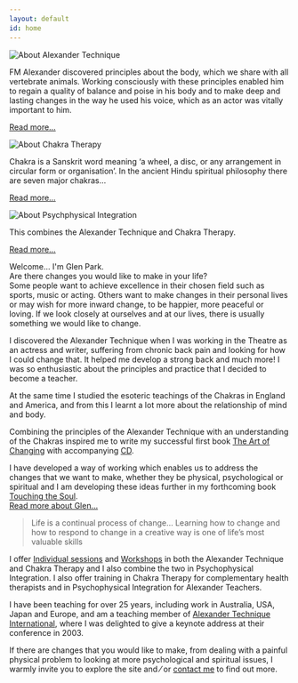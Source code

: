 ```yaml
---
layout: default
id: home
---
```


<!-- sidebar begins -->
<div class="one-third last right" id="sidebar">
    <!-- sidebar item 1 begins -->
    <div class="sidebar-itempurple">
        <img src="{{ '/images/alexsidebartitle.png' | relative_url }}" alt="About Alexander Technique" width="199" height="57" class="sidebartitleimagespurple" />
        <p class="pwhite">FM Alexander discovered principles about the body, which we share with all vertebrate animals. Working consciously with these principles enabled him to regain a quality of balance and poise in his body and to make deep and lasting changes in the way he used his voice, which as an actor was vitally important to him.</p>
        <p><a href="#" data-featherlight="#about-alexander" class="lightbox">Read more&hellip;</a></p>
    </div>
    <!-- sidebar item 1 ends -->
    <!-- sidebar item 2 begins -->
    <div class="sidebar-itempurple">
        <img src='{{ "/images/chakrasidebartitle.png" | relative_url }}' alt="About Chakra Therapy" width="154" height="57" class="sidebartitleimagespurple" />
        <p class="pwhite">Chakra is a Sanskrit word meaning &lsquo;a wheel, a disc, or any arrangement in circular form or organisation&rsquo;. In the ancient Hindu spiritual philosophy there are seven major chakras&hellip;</p>
        <p><a href="#" data-featherlight="#about-chakras" class="lightbox" >Read more&hellip;</a></p>
    </div>
    <!-- sidebar item 2 ends -->
    <!-- sidebar item 3 begins -->
    <div class="sidebar-itempurple">
        <img src="{{ '/images/psychosidebartitle.png' | relative_url }}" alt="About Psychphysical Integration" width="254" height="57" class="sidebartitleimagespurple" />
        <p class="pwhite">This combines the Alexander Technique and Chakra Therapy.</p>
        <p><a href="#" data-featherlight="#about-psycophysical" class="lightbox">Read more&hellip;</a></p>
    </div>
    <!-- sidebar item 3 ends -->
</div>
<!-- sidebar ends -->
<!-- main-content begins -->
<div class="two-thirds" id="main-content">
    <!-- article-content begins -->
    <div class="article-content">
        <p class="boldpindent"><span class="runinheading">Welcome&hellip;</span> I&#39;m Glen Park.
            <br />Are there changes you would like to make in your life&#63;
            <br />Some people want to achieve excellence in their chosen field such as sports, music or acting. Others want to make changes in their personal lives or may wish for more inward change, to be happier, more peaceful or loving. If we look closely at ourselves and at our lives, there is usually something we would like to change.</p>
        <p class="pindent">I discovered the Alexander Technique when I was working in the Theatre as an actress and writer, suffering from chronic back pain and looking for how I could change that. It helped me develop a strong back and much more&#33; I was so enthusiastic about the principles and practice that I decided to become a teacher.</p>
        <p class="pindent">At the same time I studied the esoteric teachings of the Chakras in England and America, and from this I learnt a lot more about the relationship of mind and body.</p>
        <p>Combining the principles of the Alexander Technique with an understanding of the Chakras inspired me to write my successful first book <a href="{% link books.md %}#theartofchanging" target="_self">The Art of Changing</a> with accompanying <a href="{% link books.md %}#theartofchangingcd" target="_self">CD</a>.</p>
        <p>I have developed a way of working which enables us to address the changes that we want to make, whether they be physical, psychological or spiritual and I am developing these ideas further in my forthcoming book <a href="{% link books.md %}#touchingthesoul" target="_self">Touching the Soul</a>.
            <br/>
            <span class="padded"><a href="#" data-featherlight="#about-glen" class="lightbox">Read more about Glen&hellip;</a></span></p>
        <blockquote class="blockquotepurple">Life is a continual process of change&hellip; Learning how to change and how to respond to change in a creative way is one of life’s most valuable skills</blockquote>
        <p class="boldp">I offer <a href="{% link work.md %}#sessions" target="_self">Individual sessions</a> and <a href="{% link work.md %}#sessions" target="_self">Workshops</a> in both the Alexander Technique and Chakra Therapy and I also combine the two in Psychophysical Integration. I also offer training in Chakra Therapy for complementary health therapists and in Psychophysical Integration for Alexander Teachers.</p>
        <p>I have been teaching for over 25 years, including work in Australia, USA, Japan and Europe, and am a teaching member of <a href="http://www.ati-net.com" target="_blank">Alexander Technique International</a>, where I was delighted to give a keynote address at their conference in 2003.</p>
        <p class="boldp">If there are changes that you would like to make, from dealing with a painful physical problem to looking at more psychological and spiritual issues, I warmly invite you to explore the site and &frasl; or <a href="{% link contact.md %}" target="_self">contact me</a> to find out more.</p>
    </div>
    <!-- article-content ends -->
</div>
<!-- main-content begins -->



<div class="popups" style="display: none;">

    <div id="about-alexander">
        <p><img src="/images/fmalexander.png" alt="FM Alexander" width="177" height="224" border="0" align="left" /><a href="http://en.wikipedia.org/wiki/FM_Alexander" title="Read more information about FM Alexander at Wikipedia..." target="_blank">FM Alexander</a> discovered principles about the body, which we share with all vertebrate animals. Working consciously with these principles enabled him to regain a quality of balance and poise in his body and to make deep and lasting changes in the way he used his voice, which as an actor was vitally important to him.</p>
        <img src="/images/meercat.png" alt="Meercat" width="206" height="475" border="0" align="right" />
        <blockquote class="blockquotepurple">&ldquo;&hellip; every single thing we are doing in the work is exactly what is being done in Nature&hellip; the difference being that we are learning to do it consciously&rdquo;<br />
        <span class="quotecreditpopup">&#126; FM Alexander</span></blockquote>
        <p><span class="boldp">The Alexander Technique&hellip;</span> is a valuable system for bringing lasting change to the way we move and use our bodies and minds. Simple activities like sitting, standing, bending and walking can be done with greater ease and poise. Many people have received lasting relief from back, neck or shoulder pain, joint and muscle problems, mental and emotional stress and other health problems as a result of taking a course of lessons. Its effectiveness is well documented and has been the subject of a <a href="http://www.bmj.com/content/337/bmj.a884.full" title="thebmj" target="_blank">scientific study</a> which was reported in the British Medical Journal. For more information visit <a href="http://www.alexandertechnique.com/" title="The Complete Guide to the Alexander Technique" target="_blank">The Complete Guide to the Alexander Technique</a>.</p>
        <p>Musicians, actors, dancers, singers and athletes have learnt the technique in order to improve the way they perform. Students of yoga, tai chi, meditation and other disciplines have applied it to their spiritual practice as it teaches the skills of being self-aware and present in the moment.</p>
        <p>Alexander teachers work with their hands, sometimes guiding you during movement such as walking, sitting and standing, playing an instrument, or other activities and sometimes during stillness while you are lying down on a therapy table. Touch is central to the work, and a large part of an Alexander teacher&#39;s training is learning how to use their hands in a way that will bring about the changes that they want to create in the musculature and the nervous system.</p>
        <img src="/images/baby.png" alt="A child learns to walk" width="529" height="223" border="0" align="left" />
    </div>

    <div id="about-chakras">
        <img src="/images/chakras.jpg" alt="The Chakras" width="85" height="400" border="0" align="right" />
        <img src="/images/chakra1.png" alt="Chakras and the human body" width="285" height="348" border="0" align="left" />
        <p><span class="boldp">Chakra Therapy&hellip;</span> Chakra is a Sanskrit word meaning &lsquo;a wheel, a disc, or any arrangement in circular form or organization&rsquo;.  In the ancient Hindu spiritual philosophy there are seven major chakras which are located at critical turning points in the spine. Each chakra is connected with a critical turning point in our psychological and spiritual development from birth through to maturity.</p>
        <p>By learning about these different stages of our psychological development we have a framework for understanding ourselves, and we can work consciously to transform those parts of us that are wounded or stuck in unhelpful patterns of behaviour. Chakra Therapists are trained to work with gentle non-doing hands on the body, in addition to guiding clients in the process of understanding and working with the chakras, to bring about healing and spiritual growth. Chakra Therapy can be taught in workshops and courses or through individual sessions.</p>
    </div>
        
    <div id="about-glen">
        <p><img src="/images/glenprofileimage.png" alt="Glen Park" width="239" height="254" border="0" align="right" /><span class="boldp">Glen Park &#126; <em>Author, Teacher and Therapist</em>&hellip;</span><br />
        I left University with an honours degree in Philosophy and worked in the Professional Theatre for eleven years, In my mid-thirties, suffering from recurring back pain, I left the theatre and began training in the Alexander Technique.</p>
        <img src="/images/glenprofileimage2.png" alt="Glen working during a treatment session" width="251" height="372" border="0" align="left" />
        <p>Fairly early on in my training I began to see auras and energy and was advised to train in psychic development in order to gain an understanding of what I was experiencing. I trained in England and then in California, at the same time as completing my training as an Alexander Teacher. Together, these were my first steps on a journey of spiritual development.
        I found the two disciplines worked very well together and this prompted me to write my first book <a href="../books.html">The Art of Changing</a>.</p>
        <p>I call my work <a href="/popups/about-psycophysical">Psychophysical Integration</a> because I work with the physical, emotional, mental and spiritual aspects of the Self. I base my work on the Alexander Technique and on a philosophy of the chakras in which they represent the developmental unfolding of consciousness from the infant, through to maturity. This body centred work combined with meditation has formed the basis of my spiritual practice.</p>
        <p>I have recently moved from Devon to Haywards Heath in Sussex, where I am writing my latest book, running workshops in Psychophysical Integration, and seeing people individually.</p>
    </div>
    
    <div id="about-psycophysical">
        <p><span class="boldp">Psychophysical Integration&hellip;</span> This combines the Alexander Technique and Chakra Therapy. The Alexander Technique works with unhelpful patterns of physical behaviour and with Chakra Therapy we can complement that process by working with unhelpful psychological patterns that we have developed.</p>
        <img src="/images/glenworking.png" alt="Glen Park" width="275" height="204" border="0" align="center" />
        <p>This work can bring about expansion and growth at physical, psychological and spiritual levels. Certified Alexander Teachers who have trained in Chakra Therapy and combine the two disciplines may call their work Psychophysical Integration.</p>
        <img src="/images/grouppsyco.png" alt="Glen Working" width="275" height="204" border="0" align="center" />
    </div>
    

</div>
